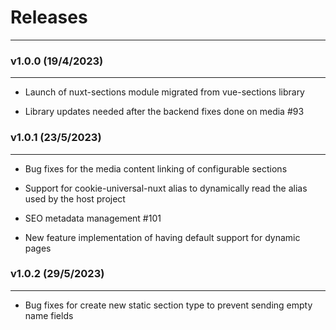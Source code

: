 # Releases

---

### v1.0.0 (19/4/2023)

---

 - Launch of nuxt-sections module migrated from vue-sections library

 - Library updates needed after the backend fixes done on media #93


### v1.0.1 (23/5/2023)

---

 - Bug fixes for the media content linking of configurable sections

 - Support for cookie-universal-nuxt alias to dynamically read the alias used by the host project
 
 - SEO metadata management #101

 - New feature implementation of having default support for dynamic pages


### v1.0.2 (29/5/2023)

---

 - Bug fixes for create new static section type to prevent sending empty name fields
